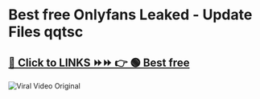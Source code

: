 
 # Best free Onlyfans Leaked - Update Files qqtsc

## <h2><a href="https://clipsfans.com/Best_free&ref=git">🔗 Click to LINKS ⏩⏩ 👉 🟢 Best free </a></h2>

<a href="https://clipsfans.com/Best_free&ref=git" rel="nofollow" data-target="animated-image.originalLink"><img src="https://i.ibb.co.com/xMMVF88/686577567.gif" alt="Viral Video Original" style="max-width: 100%; display: inline-block;" data-target="animated-image.originalImage"></a>

